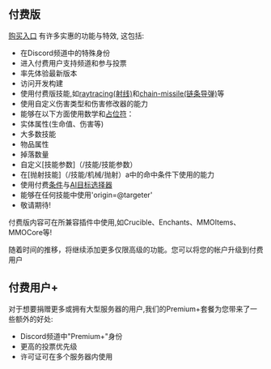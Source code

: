  付费版
-------
[购买入口](http://www.mythicmobs.net/index.php?account/upgrades) 有许多实惠的功能与特效,
这包括:
-   在Discord频道中的特殊身份
-   进入付费用户支持频道和参与投票
-   率先体验最新版本
-   访问开发构建
-   使用付费版技能,如[raytracing(射线)](/技能/列表/raytrace(射线))和[chain-missile(链条导弹)](/技能/列表/chainmissile(链条导弹))等
-   使用自定义伤害类型和伤害修改器的能力
-   能够在以下方面使用数学和[占位符](/技能/占位符)：
-   实体属性(生命值、伤害等)
-   大多数技能
-   物品属性
-   掉落数量
-   自定义[技能参数]（/技能/技能参数）
-   在[抛射技能]（/技能/机械/抛射）a中的命中条件下使用的能力
-   使用付费[条件](/Skills/Conditions)与[AI目标选择器](/Mobs/AI)
-   能够在任何技能中使用'origin=@targeter'
-   敬请期待!

付费版内容可在所兼容插件中使用,如Crucible、Enchants、MMOItems、MMOCore等!

随着时间的推移，将继续添加更多仅限高级的功能。您可以将您的帐户升级到付费用户

付费用户+
--------

对于想要捐赠更多或拥有大型服务器的用户,我们的Premium+套餐为您带来了一些额外的好处:

-   Discord频道中"Premium+"身份
-   更高的投票优先级
-   许可证可在多个服务器内使用